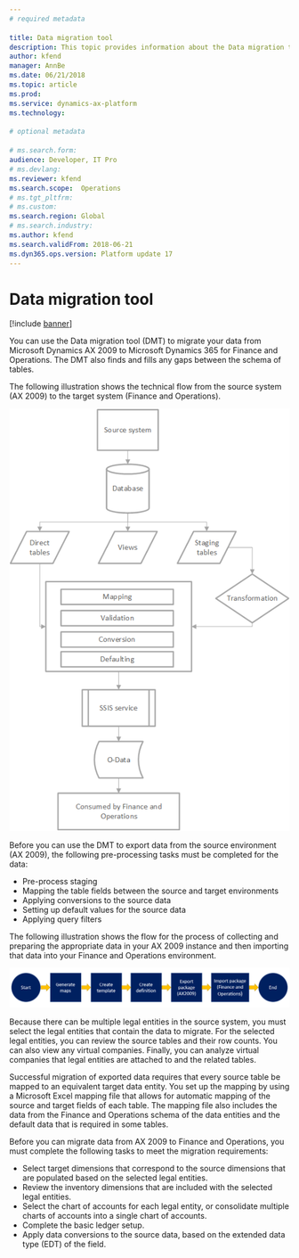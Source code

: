 ```yaml
---
# required metadata

title: Data migration tool 
description: This topic provides information about the Data migration tool (DMT) that you can use to migrate data from Microsoft Dynamics AX 2009 to Microsoft Dynamics 365 for Finance and Operations.
author: kfend
manager: AnnBe
ms.date: 06/21/2018
ms.topic: article
ms.prod: 
ms.service: dynamics-ax-platform
ms.technology: 

# optional metadata

# ms.search.form:  
audience: Developer, IT Pro
# ms.devlang: 
ms.reviewer: kfend
ms.search.scope:  Operations
# ms.tgt_pltfrm: 
# ms.custom: 
ms.search.region: Global
# ms.search.industry:
ms.author: kfend
ms.search.validFrom: 2018-06-21
ms.dyn365.ops.version: Platform update 17
---
```


# Data migration tool

[!include [banner](../includes/banner.md)]

You can use the Data migration tool (DMT) to migrate your data from Microsoft Dynamics AX 2009 to Microsoft Dynamics 365 for Finance and Operations. The DMT also finds and fills any gaps between the schema of tables.

The following illustration shows the technical flow from the source system (AX 2009) to the target system (Finance and Operations).

![Data migration technical flow](media/dmt_technical_flow.png)

Before you can use the DMT to export data from the source environment (AX 2009), the following pre-processing tasks must be completed for the data:

- Pre-process staging
- Mapping the table fields between the source and target environments
- Applying conversions to the source data
- Setting up default values for the source data
- Applying query filters

The following illustration shows the flow for the process of collecting and preparing the appropriate data in your AX 2009 instance and then importing that data into your Finance and Operations environment.

![Data migration process flow](media/dmt_process_flow.PNG)

Because there can be multiple legal entities in the source system, you must select the legal entities that contain the data to migrate. For the selected legal entities, you can review the source tables and their row counts. You can also view any virtual companies. Finally, you can analyze virtual companies that legal entities are attached to and the related tables.

Successful migration of exported data requires that every source table be mapped to an equivalent target data entity. You set up the mapping by using a Microsoft Excel mapping file that allows for automatic mapping of the source and target fields of each table. The mapping file also includes the data from the Finance and Operations schema of the data entities and the default data that is required in some tables.

Before you can migrate data from AX 2009 to Finance and Operations, you must complete the following tasks to meet the migration requirements:

- Select target dimensions that correspond to the source dimensions that are populated based on the selected legal entities.
- Review the inventory dimensions that are included with the selected legal entities.
- Select the chart of accounts for each legal entity, or consolidate multiple charts of accounts into a single chart of accounts.
- Complete the basic ledger setup.
- Apply data conversions to the source data, based on the extended data type (EDT) of the field.
